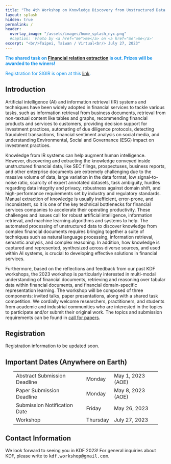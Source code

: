```yaml
---
title: "The 4th Workshop on Knowledge Discovery from Unstructured Data in Financial Services"
layout: splash
hidden: true
permalink: /
header:
  overlay_image: "/assets/images/home_splash_nyc.png"
  #caption: 'Photo by <a href="me">me</a> on <a href="me">me</a>'
excerpt: "<br/>Taipei, Taiwan / Virtual<br/> July 27, 2023"
---
```


**<span style="color:#1591E8">The shared task on <a href="https://refind-re.github.io">Financial relation extraction</a> is out. Prizes will be awarded to the winers!</span>**

<span style="color:#1591E8">Registration for SIGIR is open at this <a href="https://kdf-workshop.github.io/kdf23/ https://web.cvent.com/event/f7020c87-98cf-4dc5-acaf-8f9d49044de7/summary">link</a>.</span>

<h2>Introduction</h2>

Artificial intelligence (AI) and information retrieval (IR) systems and techniques have been widely adopted in financial services to tackle various tasks, such as information retrieval from business documents, retrieval from non-textual content like tables and graphs, recommending financial products and services to customers, providing decision support for investment practices, automating of due diligence protocols,  detecting fraudulent transactions, financial sentiment analysis on social media, and understanding Environmental, Social and Governance (ESG) impact on investment practices.

Knowledge from IR systems can help augment human intelligence. However, discovering and extracting the knowledge conveyed inside unstructured financial data, like SEC filings, prospectuses, business reports, and other enterprise documents are extremely challenging due to the massive volume of data, large variation in the data format, low signal-to-noise ratio, scarcity of expert annotated datasets, task ambiguity, hurdles regarding data integrity and privacy, robustness against domain shift, and high-performance requirements set by industry and regulatory standards. Manual extraction of knowledge is usually inefficient, error-prone, and inconsistent, so it is one of the key technical bottlenecks for financial services companies to accelerate their operating productivity. These challenges and issues call for robust artificial intelligence, information retrieval, and machine learning algorithms and systems to help. The automated processing of unstructured data to discover knowledge from complex financial documents requires bringing together a suite of techniques such as natural language processing, information retrieval, semantic analysis, and complex reasoning. In addition, how knowledge is captured and represented, synthesized across diverse sources, and used within AI systems, is crucial to developing effective solutions in financial services. 

Furthermore, based on the reflections and feedback from our past KDF workshops, the 2023 workshop is particularly interested in multi-modal understanding of financial documents, retrieving and reasoning over tabular data within financial documents, and financial domain-specific representation learning. The workshop will be composed of three components: invited talks, paper presentations, along with a shared task competition. We cordially welcome researchers, practitioners, and students from academic and industrial communities who are interested in the topics to participate and/or submit their original work. The topics and submission requirements can be found in [call for papers](/kdf23/call_for_papers).

<h2>Registration</h2>

Registration information to be updated soon.


<h2 id="dates">Important Dates (Anywhere on Earth)</h2>
<center>
<table style="width: 90%">
    <tbody>
        <tr>
            <td>Abstract Submission Deadline</td>
            <td>Monday</td>
            <td>May 1, 2023 (AOE)</td>
        </tr>
        <tr>
            <td>Paper Submission Deadline</td>
            <td>Monday</td>
            <td>May 8, 2023 (AOE)</td>
        </tr>
        <tr>
            <td>Submission Notification Date</td>
            <td>Friday</td>
            <td>May 26, 2023<br>
            </td>
        </tr>   
        <!--<tr>
            <td>SIGIR-23 Registration Deadline</td>
            <td></td>
            <td>TBD</td>
        </tr>-->             
        <tr>
            <td>Workshop</td>
            <td>Thursday</td>
            <td>July 27, 2023</td>
        </tr>   
    </tbody>
</table>
</center>

<h2 id='contact'>Contact Information</h2>
We look forward to seeing you in KDF 2023! For general inquiries about KDF, please write to <kbd>kdf.workshop@gmail.com</kbd>.
